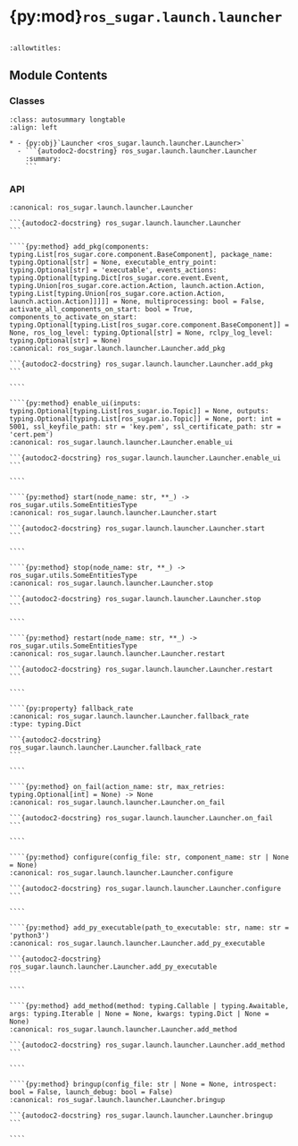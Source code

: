 # {py:mod}`ros_sugar.launch.launcher`

```{py:module} ros_sugar.launch.launcher
```

```{autodoc2-docstring} ros_sugar.launch.launcher
:allowtitles:
```

## Module Contents

### Classes

````{list-table}
:class: autosummary longtable
:align: left

* - {py:obj}`Launcher <ros_sugar.launch.launcher.Launcher>`
  - ```{autodoc2-docstring} ros_sugar.launch.launcher.Launcher
    :summary:
    ```
````

### API

`````{py:class} Launcher(namespace: str = '', config_file: typing.Optional[str] = None, enable_monitoring: bool = True, activation_timeout: typing.Optional[float] = None)
:canonical: ros_sugar.launch.launcher.Launcher

```{autodoc2-docstring} ros_sugar.launch.launcher.Launcher
```

````{py:method} add_pkg(components: typing.List[ros_sugar.core.component.BaseComponent], package_name: typing.Optional[str] = None, executable_entry_point: typing.Optional[str] = 'executable', events_actions: typing.Optional[typing.Dict[ros_sugar.core.event.Event, typing.Union[ros_sugar.core.action.Action, launch.action.Action, typing.List[typing.Union[ros_sugar.core.action.Action, launch.action.Action]]]]] = None, multiprocessing: bool = False, activate_all_components_on_start: bool = True, components_to_activate_on_start: typing.Optional[typing.List[ros_sugar.core.component.BaseComponent]] = None, ros_log_level: typing.Optional[str] = None, rclpy_log_level: typing.Optional[str] = None)
:canonical: ros_sugar.launch.launcher.Launcher.add_pkg

```{autodoc2-docstring} ros_sugar.launch.launcher.Launcher.add_pkg
```

````

````{py:method} enable_ui(inputs: typing.Optional[typing.List[ros_sugar.io.Topic]] = None, outputs: typing.Optional[typing.List[ros_sugar.io.Topic]] = None, port: int = 5001, ssl_keyfile_path: str = 'key.pem', ssl_certificate_path: str = 'cert.pem')
:canonical: ros_sugar.launch.launcher.Launcher.enable_ui

```{autodoc2-docstring} ros_sugar.launch.launcher.Launcher.enable_ui
```

````

````{py:method} start(node_name: str, **_) -> ros_sugar.utils.SomeEntitiesType
:canonical: ros_sugar.launch.launcher.Launcher.start

```{autodoc2-docstring} ros_sugar.launch.launcher.Launcher.start
```

````

````{py:method} stop(node_name: str, **_) -> ros_sugar.utils.SomeEntitiesType
:canonical: ros_sugar.launch.launcher.Launcher.stop

```{autodoc2-docstring} ros_sugar.launch.launcher.Launcher.stop
```

````

````{py:method} restart(node_name: str, **_) -> ros_sugar.utils.SomeEntitiesType
:canonical: ros_sugar.launch.launcher.Launcher.restart

```{autodoc2-docstring} ros_sugar.launch.launcher.Launcher.restart
```

````

````{py:property} fallback_rate
:canonical: ros_sugar.launch.launcher.Launcher.fallback_rate
:type: typing.Dict

```{autodoc2-docstring} ros_sugar.launch.launcher.Launcher.fallback_rate
```

````

````{py:method} on_fail(action_name: str, max_retries: typing.Optional[int] = None) -> None
:canonical: ros_sugar.launch.launcher.Launcher.on_fail

```{autodoc2-docstring} ros_sugar.launch.launcher.Launcher.on_fail
```

````

````{py:method} configure(config_file: str, component_name: str | None = None)
:canonical: ros_sugar.launch.launcher.Launcher.configure

```{autodoc2-docstring} ros_sugar.launch.launcher.Launcher.configure
```

````

````{py:method} add_py_executable(path_to_executable: str, name: str = 'python3')
:canonical: ros_sugar.launch.launcher.Launcher.add_py_executable

```{autodoc2-docstring} ros_sugar.launch.launcher.Launcher.add_py_executable
```

````

````{py:method} add_method(method: typing.Callable | typing.Awaitable, args: typing.Iterable | None = None, kwargs: typing.Dict | None = None)
:canonical: ros_sugar.launch.launcher.Launcher.add_method

```{autodoc2-docstring} ros_sugar.launch.launcher.Launcher.add_method
```

````

````{py:method} bringup(config_file: str | None = None, introspect: bool = False, launch_debug: bool = False)
:canonical: ros_sugar.launch.launcher.Launcher.bringup

```{autodoc2-docstring} ros_sugar.launch.launcher.Launcher.bringup
```

````

`````
